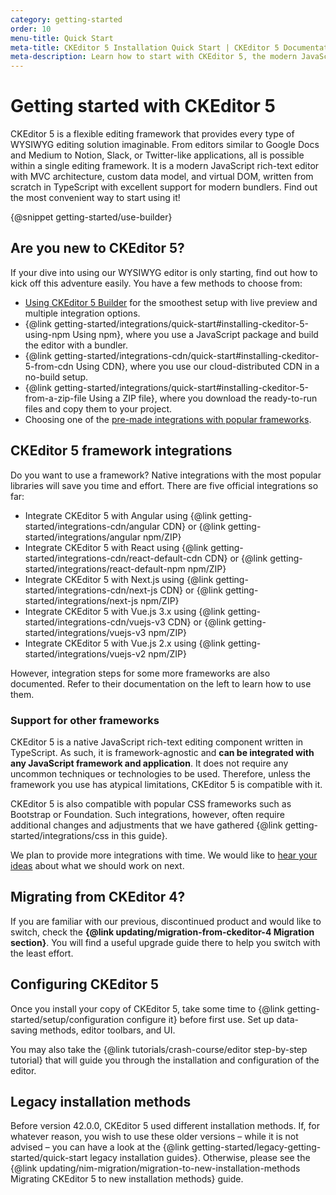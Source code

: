 ```yaml
---
category: getting-started
order: 10
menu-title: Quick Start
meta-title: CKEditor 5 Installation Quick Start | CKEditor 5 Documentation
meta-description: Learn how to start with CKEditor 5, the modern JavaScript-rich text editor. Find installation guides, tutorials, and integration tips.
---
```


# Getting started with CKEditor&nbsp;5

CKEditor&nbsp;5 is a flexible editing framework that provides every type of WYSIWYG editing solution imaginable. From editors similar to Google Docs and Medium to Notion, Slack, or Twitter-like applications, all is possible within a single editing framework. It is a modern JavaScript rich-text editor with MVC architecture, custom data model, and virtual DOM, written from scratch in TypeScript with excellent support for modern bundlers. Find out the most convenient way to start using it!

{@snippet getting-started/use-builder}

## Are you new to CKEditor&nbsp;5?

If your dive into using our WYSIWYG editor is only starting, find out how to kick off this adventure easily. You have a few methods to choose from:

* [Using CKEditor&nbsp;5 Builder](#ckeditor-5-builder) for the smoothest setup with live preview and multiple integration options.
* {@link getting-started/integrations/quick-start#installing-ckeditor-5-using-npm Using npm}, where you use a JavaScript package and build the editor with a bundler.
* {@link getting-started/integrations-cdn/quick-start#installing-ckeditor-5-from-cdn Using CDN}, where you use our cloud-distributed CDN in a no-build setup.
* {@link getting-started/integrations/quick-start#installing-ckeditor-5-from-a-zip-file Using a ZIP file}, where you download the ready-to-run files and copy them to your project.
* Choosing one of the [pre-made integrations with popular frameworks](#ckeditor-5-framework-integrations).

## CKEditor&nbsp;5 framework integrations

Do you want to use a framework? Native integrations with the most popular libraries will save you time and effort. There are five official integrations so far:

* Integrate CKEditor&nbsp;5 with Angular using {@link getting-started/integrations-cdn/angular CDN} or {@link getting-started/integrations/angular npm/ZIP}
* Integrate CKEditor&nbsp;5 with React using  {@link getting-started/integrations-cdn/react-default-cdn CDN} or {@link getting-started/integrations/react-default-npm npm/ZIP}
* Integrate CKEditor&nbsp;5 with Next.js using {@link getting-started/integrations-cdn/next-js CDN} or {@link getting-started/integrations/next-js npm/ZIP}
* Integrate CKEditor&nbsp;5 with Vue.js 3.x using {@link getting-started/integrations-cdn/vuejs-v3 CDN} or {@link getting-started/integrations/vuejs-v3 npm/ZIP}
* Integrate CKEditor&nbsp;5 with Vue.js 2.x using {@link getting-started/integrations/vuejs-v2 npm/ZIP}

However, integration steps for some more frameworks are also documented. Refer to their documentation on the left to learn how to use them.

### Support for other frameworks

CKEditor&nbsp;5 is a native JavaScript rich-text editing component written in TypeScript. As such, it is framework-agnostic and **can be integrated with any JavaScript framework and application**. It does not require any uncommon techniques or technologies to be used. Therefore, unless the framework you use has atypical limitations, CKEditor&nbsp;5 is compatible with it.

CKEditor&nbsp;5 is also compatible with popular CSS frameworks such as Bootstrap or Foundation. Such integrations, however, often require additional changes and adjustments that we have gathered {@link getting-started/integrations/css in this guide}.

We plan to provide more integrations with time. We would like to [hear your ideas](https://github.com/ckeditor/ckeditor5/issues/1002) about what we should work on next.

## Migrating from CKEditor&nbsp;4?

If you are familiar with our previous, discontinued product and would like to switch, check the **{@link updating/migration-from-ckeditor-4 Migration section}**. You will find a useful upgrade guide there to help you switch with the least effort.

## Configuring CKEditor&nbsp;5

Once you install your copy of CKEditor&nbsp;5, take some time to {@link getting-started/setup/configuration configure it} before first use. Set up data-saving methods, editor toolbars, and UI.

You may also take the {@link tutorials/crash-course/editor step-by-step tutorial} that will guide you through the installation and configuration of the editor.

## Legacy installation methods

Before version 42.0.0, CKEditor&nbsp;5 used different installation methods. If, for whatever reason, you wish to use these older versions &ndash; while it is not advised &ndash; you can have a look at the {@link getting-started/legacy-getting-started/quick-start legacy installation guides}. Otherwise, please see the {@link updating/nim-migration/migration-to-new-installation-methods Migrating CKEditor&nbsp;5 to new installation methods} guide.
